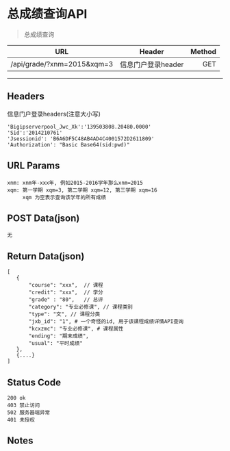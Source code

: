 # 总成绩查询API

> 总成绩查询

| URL |  Header | Method |
| ------------- |:-------------:| -----:|
| /api/grade/?xnm=2015&xqm=3 | 信息门户登录header | GET |

<hr/>

## Headers
信息门户登录headers(注意大小写)

    'Bigipserverpool_Jwc_Xk':'139503808.20480.0000'
    'Sid':'2014210761'
    'Jsessionid': 'B6A6DF5C48AB4AD4C4001572D2611809'
    'Authorization': "Basic Base64(sid:pwd)"
    
## URL Params

    xnm: xnm年-xxx年, 例如2015-2016学年那么xnm=2015
    xqm: 第一学期 xqm=3, 第二学期 xqm=12, 第三学期 xqm=16
         xqm 为空表示查询该学年的所有成绩

## POST Data(json)

    无

## Return Data(json)

    [
       {
           "course": "xxx",  // 课程
           "credit": "xxx",  // 学分
           "grade" : "80",   // 总评
           "category": "专业必修课", // 课程类别
           "type": "文", // 课程分类
           "jxb_id": "1", # 一个奇怪的id, 用于该课程成绩详情API查询
           "kcxzmc": "专业必修课", # 课程属性
           "ending": "期末成绩",
           "usual": "平时成绩"
       },
       {....}
    ]

## Status Code

    200 ok
    403 禁止访问
    502 服务器端异常
    401 未授权

## Notes
